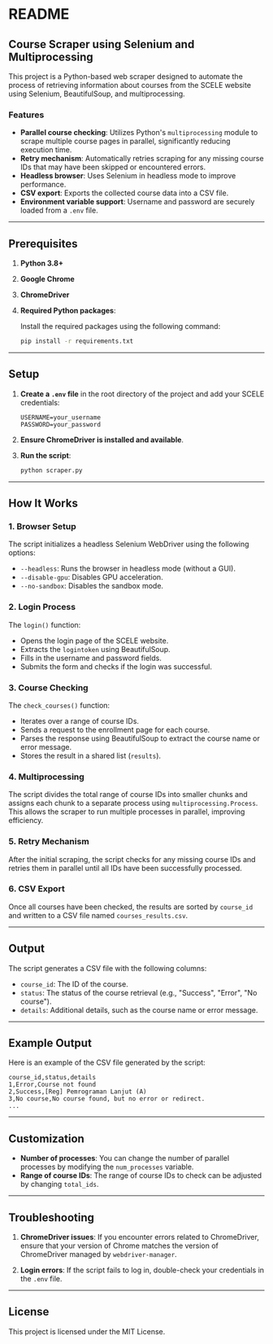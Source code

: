 # README

## Course Scraper using Selenium and Multiprocessing

This project is a Python-based web scraper designed to automate the process of retrieving information about courses from the SCELE website using Selenium, BeautifulSoup, and multiprocessing.

### Features
- **Parallel course checking**: Utilizes Python's `multiprocessing` module to scrape multiple course pages in parallel, significantly reducing execution time.
- **Retry mechanism**: Automatically retries scraping for any missing course IDs that may have been skipped or encountered errors.
- **Headless browser**: Uses Selenium in headless mode to improve performance.
- **CSV export**: Exports the collected course data into a CSV file.
- **Environment variable support**: Username and password are securely loaded from a `.env` file.

---

## Prerequisites

1. **Python 3.8+**
2. **Google Chrome**
3. **ChromeDriver**
4. **Required Python packages**:

   Install the required packages using the following command:
   ```bash
   pip install -r requirements.txt
   ```

---

## Setup

1. **Create a `.env` file** in the root directory of the project and add your SCELE credentials:
   ```plaintext
   USERNAME=your_username
   PASSWORD=your_password
   ```

2. **Ensure ChromeDriver is installed and available**.

3. **Run the script**:
   ```bash
   python scraper.py
   ```

---

## How It Works

### 1. Browser Setup
The script initializes a headless Selenium WebDriver using the following options:
- `--headless`: Runs the browser in headless mode (without a GUI).
- `--disable-gpu`: Disables GPU acceleration.
- `--no-sandbox`: Disables the sandbox mode.

### 2. Login Process
The `login()` function:
- Opens the login page of the SCELE website.
- Extracts the `logintoken` using BeautifulSoup.
- Fills in the username and password fields.
- Submits the form and checks if the login was successful.

### 3. Course Checking
The `check_courses()` function:
- Iterates over a range of course IDs.
- Sends a request to the enrollment page for each course.
- Parses the response using BeautifulSoup to extract the course name or error message.
- Stores the result in a shared list (`results`).

### 4. Multiprocessing
The script divides the total range of course IDs into smaller chunks and assigns each chunk to a separate process using `multiprocessing.Process`. This allows the scraper to run multiple processes in parallel, improving efficiency.

### 5. Retry Mechanism
After the initial scraping, the script checks for any missing course IDs and retries them in parallel until all IDs have been successfully processed.

### 6. CSV Export
Once all courses have been checked, the results are sorted by `course_id` and written to a CSV file named `courses_results.csv`.

---

## Output
The script generates a CSV file with the following columns:
- `course_id`: The ID of the course.
- `status`: The status of the course retrieval (e.g., "Success", "Error", "No course").
- `details`: Additional details, such as the course name or error message.

---

## Example Output
Here is an example of the CSV file generated by the script:

```csv
course_id,status,details
1,Error,Course not found
2,Success,[Reg] Pemrograman Lanjut (A)
3,No course,No course found, but no error or redirect.
...
```

---

## Customization
- **Number of processes**: You can change the number of parallel processes by modifying the `num_processes` variable.
- **Range of course IDs**: The range of course IDs to check can be adjusted by changing `total_ids`.

---

## Troubleshooting

1. **ChromeDriver issues**: If you encounter errors related to ChromeDriver, ensure that your version of Chrome matches the version of ChromeDriver managed by `webdriver-manager`.

2. **Login errors**: If the script fails to log in, double-check your credentials in the `.env` file.

---

## License
This project is licensed under the MIT License.

